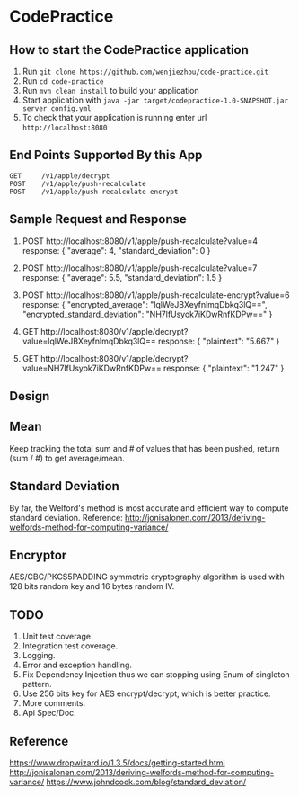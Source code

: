 # CodePractice

How to start the CodePractice application
---
1. Run `git clone https://github.com/wenjiezhou/code-practice.git`
1. Run `cd code-practice`
1. Run `mvn clean install` to build your application
1. Start application with `java -jar target/codepractice-1.0-SNAPSHOT.jar server config.yml`
1. To check that your application is running enter url `http://localhost:8080`

End Points Supported By this App
---
    GET     /v1/apple/decrypt
    POST    /v1/apple/push-recalculate
    POST    /v1/apple/push-recalculate-encrypt

Sample Request and Response
---
1. POST    http://localhost:8080/v1/apple/push-recalculate?value=4
response: 
{
  "average": 4,
  "standard_deviation": 0
}

1. POST    http://localhost:8080/v1/apple/push-recalculate?value=7
response:
{
  "average": 5.5,
  "standard_deviation": 1.5
}

1. POST    http://localhost:8080/v1/apple/push-recalculate-encrypt?value=6
response:
{
  "encrypted_average": "lqlWeJBXeyfnlmqDbkq3lQ==",
  "encrypted_standard_deviation": "NH7lfUsyok7iKDwRnfKDPw=="
}

1. GET  http://localhost:8080/v1/apple/decrypt?value=lqlWeJBXeyfnlmqDbkq3lQ==
response:
{
  "plaintext": "5.667"
}

1. GET  http://localhost:8080/v1/apple/decrypt?value=NH7lfUsyok7iKDwRnfKDPw==
response:
{
  "plaintext": "1.247"
}

Design
---
Mean
--
Keep tracking the total sum and # of values that has been pushed, return (sum / #) to get average/mean.

Standard Deviation
--
By far, the Welford's method is most accurate and efficient way to compute standard deviation.
Reference: http://jonisalonen.com/2013/deriving-welfords-method-for-computing-variance/

Encryptor
--
AES/CBC/PKCS5PADDING symmetric cryptography algorithm is used with 128 bits random key and 16 bytes random IV.

TODO
---
1. Unit test coverage.
1. Integration test coverage.
1. Logging.
1. Error and exception handling.
1. Fix Dependency Injection thus we can stopping using Enum of singleton pattern.
1. Use 256 bits key for AES encrypt/decrypt, which is better practice.
1. More comments.
1. Api Spec/Doc.

Reference
---
https://www.dropwizard.io/1.3.5/docs/getting-started.html
http://jonisalonen.com/2013/deriving-welfords-method-for-computing-variance/
https://www.johndcook.com/blog/standard_deviation/
